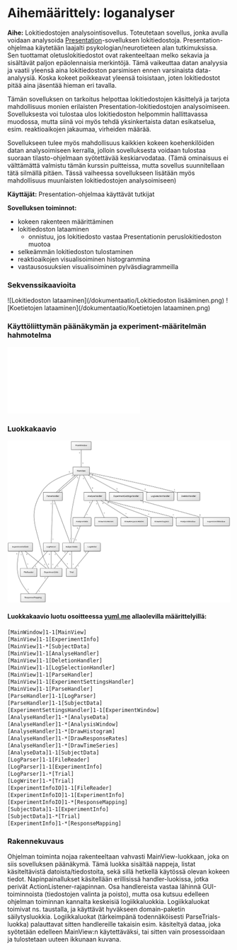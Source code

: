 # Aihemäärittely: loganalyser

**Aihe:** Lokitiedostojen analysointisovellus. Toteutetaan sovellus, jonka avulla voidaan analysoida [Presentation](http://www.neurobs.com)-sovelluksen lokitiedostoja. Presentation-ohjelmaa käytetään laajalti psykologian/neurotieteen alan tutkimuksissa. Sen tuottamat oletuslokitiedostot ovat rakenteeltaan melko sekavia ja sisältävät paljon epäolennaisia merkintöjä. Tämä vaikeuttaa datan analyysia ja vaatii yleensä aina lokitiedoston parsimisen ennen varsinaista data-analyysiä. Koska kokeet poikkeavat yleensä toisistaan, joten lokitiedostot pitää aina jäsentää hieman eri tavalla.

Tämän sovelluksen on tarkoitus helpottaa lokitiedostojen käsittelyä ja tarjota mahdollisuus monien erilaisten Presentation-lokitiedostojen analysoimiseen. Sovelluksesta voi tulostaa ulos lokitiedoston helpommin hallittavassa muodossa, mutta siinä voi myös tehdä yksinkertaista datan esikatselua, esim. reaktioaikojen jakaumaa, virheiden määrää.

Sovellukseen tulee myös mahdollisuus kaikkien kokeen koehenkilöiden datan analysoimiseen kerralla, jolloin sovelluksesta voidaan tulostaa suoraan tilasto-ohjelmaan syötettävää keskiarvodataa.  (Tämä ominaisuus ei välttämättä valmistu tämän kurssin puitteissa, mutta sovellus suunnitellaan tätä silmällä pitäen. Tässä vaiheessa sovellukseen lisätään myös mahdollisuus muunlaisten lokitiedostojen analysoimiseen)

**Käyttäjät:** Presentation-ohjelmaa käyttävät tutkijat

**Sovelluksen toiminnot:**
* kokeen rakenteen määrittäminen
* lokitiedoston lataaminen
  * onnistuu, jos lokitiedosto vastaa Presentationin peruslokitiedoston muotoa
* selkeämmän lokitiedoston tulostaminen
* reaktioaikojen visualisoiminen histogrammina
* vastausosuuksien visualisoiminen pylväsdiagrammeilla

### Sekvenssikaavioita

![Lokitiedoston lataaminen](/dokumentaatio/Lokitiedoston lisääminen.png)
![Koetietojen lataaminen](/dokumentaatio/Koetietojen lataaminen.png)

### Käyttöliittymän päänäkymän ja experiment-määritelmän hahmotelma

![käyttöliittymä](/dokumentaatio/Käyttöliittymä_mocup.pdf)

### Luokkakaavio

![luokkakaavio](/dokumentaatio/luokkakaavio.png)

#### Luokkakaavio luotu osoitteessa [yuml.me](https://yuml.me) allaolevilla määrittelyillä:
```
[MainWindow]1-1[MainView]
[MainView]1-1[ExperimentInfo]
[MainView]1-*[SubjectData]
[MainView]1-1[AnalyseHandler]
[MainView]1-1[DeletionHandler]
[MainView]1-1[LogSelectionHandler]
[MainView]1-1[ParseHandler]
[MainView]1-1[ExperimentSettingsHandler]
[MainView]1-1[ParseHandler]
[ParseHandler]1-1[LogParser]
[ParseHandler]1-1[SubjectData]
[ExperimentSettingsHandler]1-1[ExperimentWindow]
[AnalyseHandler]1-*[AnalyseData]
[AnalyseHandler]1-*[AnalysisWindow]
[AnalyseHandler]1-*[DrawHistogram]
[AnalyseHandler]1-*[DrawResponseRates]
[AnalyseHandler]1-*[DrawTimeSeries]
[AnalyseData]1-1[SubjectData]
[LogParser]1-1[FileReader]
[LogParser]1-1[ExperimentInfo]
[LogParser]1-*[Trial]
[LogWriter]1-*[Trial]
[ExperimentInfoIO]1-1[FileReader]
[ExperimentInfoIO]1-1[ExperimentInfo]
[ExperimentInfoIO]1-*[ResponseMapping]
[SubjectData]1-1[ExperimentInfo]
[SubjectData]1-*[Trial]
[ExperimentInfo]1-*[ResponseMapping]
```

### Rakennekuvaus
Ohjelman toiminta nojaa rakenteeltaan vahvasti MainView-luokkaan, joka on siis sovelluksen päänäkymä. Tämä luokka sisältää nappeja, listat käsiteltävistä datoista/tiedostoita, sekä sillä hetkellä käytössä olevan kokeen tiedot. Napinpainallukset käsitellään erillisissä handler-luokissa, jotka perivät ActionListener-rajapinnan. Osa handlereista vastaa lähinnä GUI-toiminnoista (tiedostojen valinta ja poisto), mutta osa kutsuu edelleen ohjelman toiminnan kannalta keskeisiä logiikkaluokkia. Logiikkaluokat toimivat ns. taustalla, ja käyttävät hyväkseen domain-paketin säilytysluokkia. Logiikkaluokat (tärkeimpänä todennäköisesti ParseTrials-luokka) palauttavat sitten handlereille takaisin esim. käsiteltyä dataa, joka syötetään edelleen MainView:n käytettäväksi, tai sitten vain prosessoidaan ja tulostetaan uuteen ikkunaan kuvana.
